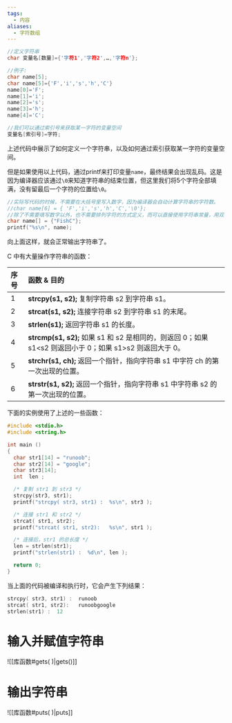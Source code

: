 ```yaml
---
tags:
  - 内容
aliases:
  - 字符数组
---
```


 ```c
 //定义字符串
 char 变量名[数量]={'字符1','字符2',…,'字符n'};
 
 //例子:
 char name[5];
 char name[5]={'F','i','s','h','C'}
 name[0]='F';
 name[1]='i';
 name[2]='s';
 name[3]='h';
 name[4]='C';
 
 //我们可以通过索引号来获取某一字符的变量空间
 变量名[索引号]=字符;
 
 ```

 上述代码中展示了如何定义一个字符串，以及如何通过索引获取某一字符的变量空间。

 但是如果使用以上代码，通过printf来打印变量`name`，最终结果会出现乱码。这是因为编译器应该通过`\0`来知道字符串的结束位置，但这里我们将5个字符全部填满，没有留最后一个字符的位置给`\0`。

 ```c
 //实际写代码的时候，不需要在大括号里写入数字，因为编译器会自动计算字符串的字符数。
 //char name[6] = { 'F','i','s','h','C','\0'};
 //除了不需要填写数字以外，也不需要排列字符的方式定义，而可以直接使用字符串常量，用双引号就可以了。也不需要手动写上\0.
 char name[] = {"FishC"};
 printf("%s\n", name);
 ```

 向上面这样，就会正常输出字符串了。

 C 中有大量操作字符串的函数：

 | 序号 | 函数 & 目的                                                  |
 | :--- | :----------------------------------------------------------- |
 | 1    | **strcpy(s1, s2);** 复制字符串 s2 到字符串 s1。              |
 | 2    | **strcat(s1, s2);** 连接字符串 s2 到字符串 s1 的末尾。       |
 | 3    | **strlen(s1);** 返回字符串 s1 的长度。                       |
 | 4    | **strcmp(s1, s2);** 如果 s1 和 s2 是相同的，则返回 0；如果 s1<s2 则返回小于 0；如果 s1>s2 则返回大于 0。 |
 | 5    | **strchr(s1, ch);** 返回一个指针，指向字符串 s1 中字符 ch 的第一次出现的位置。 |
 | 6    | **strstr(s1, s2);** 返回一个指针，指向字符串 s1 中字符串 s2 的第一次出现的位置。 |

 下面的实例使用了上述的一些函数：

 ```c
 #include <stdio.h>
 #include <string.h>
 
 int main ()
 {
   char str1[14] = "runoob";
   char str2[14] = "google";
   char str3[14];
   int  len ;
 
   /* 复制 str1 到 str3 */
   strcpy(str3, str1);
   printf("strcpy( str3, str1) :  %s\n", str3 );
 
   /* 连接 str1 和 str2 */
   strcat( str1, str2);
   printf("strcat( str1, str2):   %s\n", str1 );
 
   /* 连接后，str1 的总长度 */
   len = strlen(str1);
   printf("strlen(str1) :  %d\n", len );
 
   return 0;
 }
 ```

 当上面的代码被编译和执行时，它会产生下列结果：

 ```c
 strcpy( str3, str1) :  runoob
 strcat( str1, str2):   runoobgoogle
 strlen(str1) :  12
 ```
# 输入并赋值字符串
![[库函数#gets( )|gets()]]

# 输出字符串
![[库函数#puts( )|puts]]


